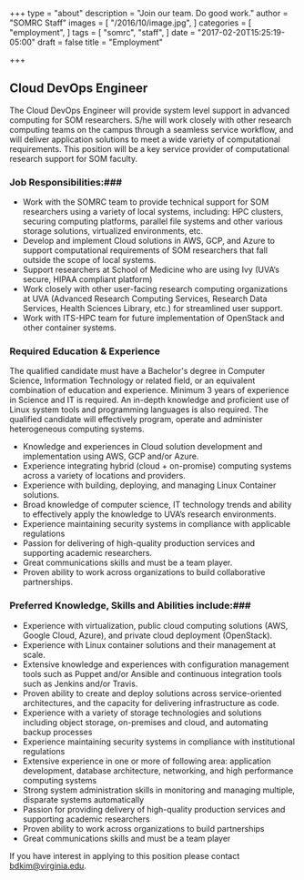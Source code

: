 +++
type = "about"
description = "Join our team. Do good work."
author = "SOMRC Staff"
images = [
  "/2016/10/image.jpg",
]
categories = [
  "employment",
]
tags = [
  "somrc",
  "staff",
]
date = "2017-02-20T15:25:19-05:00"
draft = false
title = "Employment"

+++

## Cloud DevOps Engineer ##

<p class=lead>The Cloud DevOps Engineer will provide system level support in advanced computing for SOM researchers. S/he will work closely with other research computing teams on the campus through a seamless service workflow, and will deliver application solutions to meet a wide variety of computational requirements. This position will be a key service provider of computational research support for SOM faculty.</p>

### Job Responsibilities:###

* Work with the SOMRC team to provide technical support for SOM researchers using a variety of local systems, including: HPC clusters, securing computing platforms, parallel file systems and other various storage solutions, virtualized environments, etc.
* Develop and implement Cloud solutions in AWS, GCP, and Azure to support computational requirements of SOM researchers that fall outside the scope of local systems.
* Support researchers at School of Medicine who are using Ivy (UVA’s secure, HIPAA compliant platform)
* Work closely with other user-facing research computing organizations at UVA (Advanced Research Computing Services, Research Data Services, Health Sciences Library, etc.) for streamlined user support.
* Work with ITS-HPC team for future implementation of OpenStack and other container systems.

### Required Education & Experience ###

The qualified candidate must have a Bachelor's degree in Computer Science, Information Technology or related field, or an equivalent combination of education and experience. Minimum 3 years of experience in Science and IT is required. An in-depth knowledge and proficient use of Linux system tools and programming languages is also required. The qualified candidate will effectively program, operate and administer heterogeneous computing systems.

* Knowledge and experiences in Cloud solution development and implementation using AWS, GCP and/or Azure.
* Experience integrating hybrid (cloud + on-promise) computing systems across a variety of locations and providers.
* Experience with building, deploying, and managing Linux Container solutions.
* Broad knowledge of computer science, IT technology trends and ability to effectively apply the knowledge to UVA’s research environments.
* Experience maintaining security systems in compliance with applicable regulations 
* Passion for delivering of high-quality production services and supporting academic researchers.
* Great communications skills and must be a team player.
* Proven ability to work across organizations to build collaborative partnerships.

### Preferred Knowledge, Skills and Abilities include:###

* Experience with virtualization, public cloud computing solutions (AWS, Google Cloud, Azure), and private cloud deployment (OpenStack).
* Experience with Linux container solutions and their management at scale.
* Extensive knowledge and experiences with configuration management tools such as Puppet and/or Ansible and continuous integration tools such as Jenkins and/or Travis.
* Proven ability to create and deploy solutions across service-oriented architectures, and the capacity for delivering infrastructure as code.
* Experience with a variety of storage technologies and solutions including object storage, on-premises and cloud, and automating backup processes
* Experience maintaining security systems in compliance with institutional regulations
* Extensive experience in one or more of following area: application development, database architecture, networking, and high performance computing systems
* Strong system administration skills in monitoring and managing multiple, disparate systems automatically
* Passion for providing delivery of high-quality production services and supporting academic researchers
* Proven ability to work across organizations to build partnerships
* Great communications skills and must be a team player

If you have interest in applying to this position please contact <bdkim@virginia.edu>.
